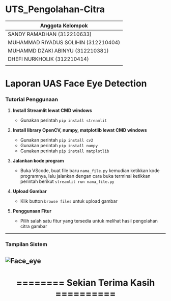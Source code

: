 # UTS_Pengolahan-Citra

| Anggota Kelompok                     |
| ------------------------------------ |
| SANDY RAMADHAN (312210633)           |
| MUHAMMAD RIYADUS SOLIHIN (312210404) |
| MUHAMMD DZAKI ABINYU (312210381)     |
| DHEFI NURKHOLIK (312210414)          |
|                                      |

# Laporan UAS Face Eye Detection

### Tutorial Penggunaan

1. **Install Streamlit lewat CMD windows**

   - Gunakan perintah `pip install streamlit`

2. **Install library OpenCV, numpy, matplotlib lewat CMD windows**

   - Gunakan perintah `pip install cv2`
   - Gunakan perintah `pip install numpy`
   - Gunakan perintah `pip install matplotlib`

3. **Jalankan kode program**

   - Buka VScode, buat file baru `nama_file.py` kemudian ketikkan kode programnya, lalu jalankan dengan cara buka terminal ketikkan perintah berikut `streamlit run nama_file.py`

4. **Upload Gambar**

   - Klik button `browse files` untuk upload gambar

5. **Penggunaan Fitur**
   - Pilih salah satu fitur yang tersedia untuk melihat hasil pengolahan citra gambar

---

### Tampilan Sistem

## ![Face_eye](https://github.com/SandyRamadhan28/UTS_Pengolahan_Citra_Face_Eye_Detection/assets/115614173/10381323-ca99-444c-8760-439df3bff7db)

<h1 <p align="center"><b>======== Sekian Terima Kasih ==========</b></p></h1>
